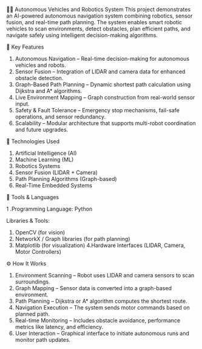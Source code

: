 🚗🤖 Autonomous Vehicles and Robotics System
This project demonstrates an AI-powered autonomous navigation system combining robotics, sensor fusion, and real-time path planning. The system enables smart robotic vehicles to scan environments, detect obstacles, plan efficient paths, and navigate safely using intelligent decision-making algorithms.

🔑 Key Features

1. Autonomous Navigation – Real-time decision-making for autonomous vehicles and robots.
2. Sensor Fusion – Integration of LIDAR and camera data for enhanced obstacle detection.
3. Graph-Based Path Planning – Dynamic shortest path calculation using Dijkstra and A* algorithms.
4. Live Environment Mapping – Graph construction from real-world sensor input.
5. Safety & Fault Tolerance – Emergency stop mechanisms, fail-safe operations, and sensor redundancy.
6. Scalability – Modular architecture that supports multi-robot coordination and future upgrades.

🧠 Technologies Used

1. Artificial Intelligence (AI)
2. Machine Learning (ML)
3. Robotics Systems
4. Sensor Fusion (LIDAR + Camera)
5. Path Planning Algorithms (Graph-based)
6. Real-Time Embedded Systems

🧰 Tools & Languages

1 .Programming Language: Python

Libraries & Tools:

1. OpenCV (for vision)
2. NetworkX / Graph libraries (for path planning)
3. Matplotlib (for visualization)
4.Hardware Interfaces (LIDAR, Camera, Motor Controllers)

⚙️ How It Works

1. Environment Scanning – Robot uses LIDAR and camera sensors to scan surroundings.
2. Graph Mapping – Sensor data is converted into a graph-based environment.
3. Path Planning – Dijkstra or A* algorithm computes the shortest route.
4. Navigation Execution – The system sends motor commands based on planned path.
5. Real-time Monitoring – Includes obstacle avoidance, performance metrics like latency, and efficiency.
6. User Interaction – Graphical interface to initiate autonomous runs and monitor path updates.
